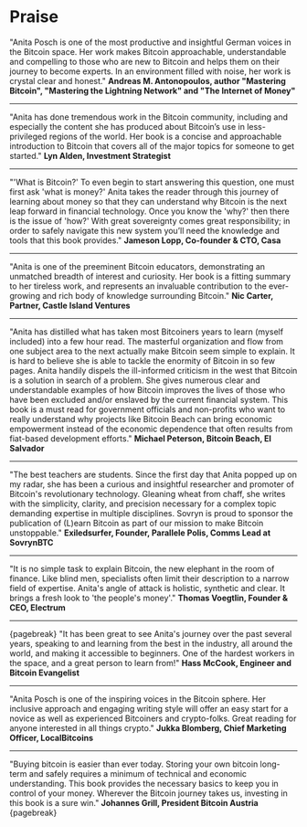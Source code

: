 # Praise

"Anita Posch is one of the most productive and insightful German voices in the Bitcoin space. Her work makes Bitcoin approachable, understandable and compelling to those who are new to Bitcoin and helps them on their journey to become experts. In an environment filled with noise, her work is crystal clear and honest."
**Andreas M. Antonopoulos, author "Mastering Bitcoin", "Mastering the Lightning Network" and "The Internet of Money"**
***
"Anita has done tremendous work in the Bitcoin community, including and especially the content she has produced about Bitcoin’s use in less-privileged regions of the world. Her book is a concise and approachable introduction to Bitcoin that covers all of the major topics for someone to get started."
**Lyn Alden, Investment Strategist**
***
"'What is Bitcoin?' To even begin to start answering this question, one must first ask 'what is money?' Anita takes the reader through this journey of learning about money so that they can understand why Bitcoin is the next leap forward in financial technology. Once you know the 'why?' then there is the issue of 'how?' With great sovereignty comes great responsibility; in order to safely navigate this new system you’ll need the knowledge and tools that this book provides."
**Jameson Lopp, Co-founder & CTO, Casa**
***
"Anita is one of the preeminent Bitcoin educators, demonstrating an unmatched breadth of interest and curiosity. Her book is a fitting summary to her tireless work, and represents an invaluable contribution to the ever-growing and rich body of knowledge surrounding Bitcoin."
**Nic Carter, Partner, Castle Island Ventures**
***
"Anita has distilled what has taken most Bitcoiners years to learn (myself included) into a few hour read. The masterful organization and flow from one subject area to the next actually make Bitcoin seem simple to explain. It is hard to believe she is able to tackle the enormity of Bitcoin in so few pages. Anita handily dispels the ill-informed criticism in the west that Bitcoin is a solution in search of a problem. She gives numerous clear and understandable examples of how Bitcoin improves the lives of those who have been excluded and/or enslaved by the current financial system. This book is a must read for government officials and non-profits who want to really understand why projects like Bitcoin Beach can bring economic empowerment instead of the economic dependence that often results from fiat-based development efforts."
**Michael Peterson, Bitcoin Beach, El Salvador**
***
"The best teachers are students. Since the first day that Anita popped up on my radar, she has been a curious and insightful researcher and promoter of Bitcoin's revolutionary technology. Gleaning wheat from chaff, she writes with the simplicity, clarity, and precision necessary for a complex topic demanding expertise in multiple disciplines. Sovryn is proud to sponsor the publication of (L)earn Bitcoin as part of our mission to make Bitcoin unstoppable."
**Exiledsurfer, Founder, Parallele Polis, Comms Lead at SovrynBTC**
***
"It is no simple task to explain Bitcoin, the new elephant in the room of finance. Like blind men, specialists often limit their description to a narrow field of expertise. Anita's angle of attack is holistic, synthetic and clear. It brings a fresh look to 'the people's money'."
**Thomas Voegtlin, Founder & CEO, Electrum**
***
{pagebreak}
"It has been great to see Anita's journey over the past several years, speaking to and learning from the best in the industry, all around the world, and making it accessible to beginners. One of the hardest workers in the space, and a great person to learn from!"
**Hass McCook, Engineer and Bitcoin Evangelist**
***
"Anita Posch is one of the inspiring voices in the Bitcoin sphere. Her inclusive approach and engaging writing style will offer an easy start for a novice as well as experienced Bitcoiners and crypto-folks. Great reading for anyone interested in all things crypto."
**Jukka Blomberg, Chief Marketing Officer, LocalBitcoins**
***
"Buying bitcoin is easier than ever today. Storing your own bitcoin long-term and safely requires a minimum of technical and economic understanding. This book provides the necessary basics to keep you in control of your money. Wherever the Bitcoin journey takes us, investing in this book is a sure win."
**Johannes Grill, President Bitcoin Austria**
{pagebreak}

